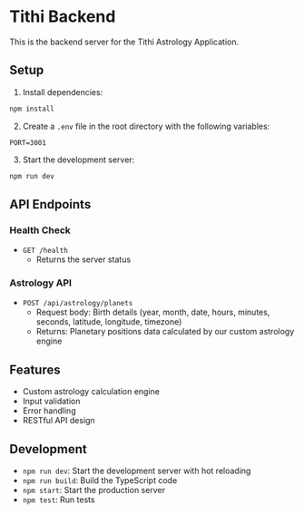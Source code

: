 # Tithi Backend

This is the backend server for the Tithi Astrology Application.

## Setup

1. Install dependencies:
```bash
npm install
```

2. Create a `.env` file in the root directory with the following variables:
```
PORT=3001
```

3. Start the development server:
```bash
npm run dev
```

## API Endpoints

### Health Check
- `GET /health`
  - Returns the server status

### Astrology API
- `POST /api/astrology/planets`
  - Request body: Birth details (year, month, date, hours, minutes, seconds, latitude, longitude, timezone)
  - Returns: Planetary positions data calculated by our custom astrology engine

## Features

- Custom astrology calculation engine
- Input validation
- Error handling
- RESTful API design

## Development

- `npm run dev`: Start the development server with hot reloading
- `npm run build`: Build the TypeScript code
- `npm start`: Start the production server
- `npm test`: Run tests 